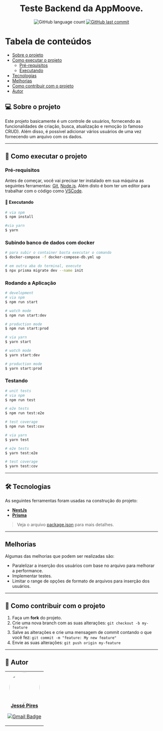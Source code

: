 <h1 align="center">
  Teste Backend da AppMoove.
</h1>

<p align="center">
  <img alt="GitHub language count" src="https://img.shields.io/github/languages/count/JessePires/teste_app_moove?color=%2304D361">
  
  <a href="https://github.com/JessePires/teste_app_moove/commits/main">
    <img alt="GitHub last commit" src="https://img.shields.io/github/last-commit/JessePires/teste_app_moove">
  </a>
</p>

Tabela de conteúdos
=================
<!--ts-->
   * [Sobre o projeto](#-sobre-o-projeto)
   * [Como executar o projeto](#-como-executar-o-projeto)
     * [Pré-requisitos](#pré-requisitos)
     * [Executando](#-executando)
   * [Tecnologias](#-tecnologias)
   * [Melhorias](#melhorias)
   * [Como contribuir com o projeto](#-como-contribuir-com-o-projeto)
   * [Autor](#-autor)
<!--te-->


## 💻 Sobre o projeto

Este projeto basicamente é um controle de usuários, fornecendo as funcionalidades de criação, busca, atualização e remoção (o famoso CRUD). Além disso, é possível adicionar vários usuários de uma vez fornecendo um arquivo com os dados.

---

## 🚀 Como executar o projeto

### Pré-requisitos

Antes de começar, você vai precisar ter instalado em sua máquina as seguintes ferramentas:
[Git](https://git-scm.com), [Node.js](https://nodejs.org/en/). 
Além disto é bom ter um editor para trabalhar com o código como [VSCode](https://code.visualstudio.com/).

#### 🎲 Executando

```bash
# via npm
$ npm install

#via yarn
$ yarn
```

### Subindo banco de dados com docker

```bash
# para subir o container basta executar o comando
$ docker-compose -f docker-compose-db.yml up  

# em outra aba do terminal, execute
$ npx prisma migrate dev --name init
```

### Rodando a Aplicação

```bash
# development
# via npm
$ npm run start

# watch mode
$ npm run start:dev

# production mode
$ npm run start:prod

# via yarn
$ yarn start

# watch mode
$ yarn start:dev

# production mode
$ yarn start:prod
```

### Testando

```bash
# unit tests
# via npm
$ npm run test

# e2e tests
$ npm run test:e2e

# test coverage
$ npm run test:cov

# via yarn
$ yarn test

# e2e tests
$ yarn test:e2e

# test coverage
$ yarn test:cov
```

---

## 🛠 Tecnologias

As seguintes ferramentas foram usadas na construção do projeto:

-   **[NestJs](https://nestjs.com/)**
-   **[Prisma](https://www.prisma.io/)**

> Veja o arquivo  [package.json](https://github.com/JessePires/teste_app_moove/blob/master/package.json) para mais detalhes.
---

## Melhorias

Algumas das melhorias que podem ser realizadas são:

- Paralelizar a inserção dos usuários com base no arquivo para melhorar a performance.
- Implementar testes.
- Limitar o range de opções de formato de arquivos para inserção dos usuários.

---

## 💪 Como contribuir com o projeto

1. Faça um **fork** do projeto.
2. Crie uma nova branch com as suas alterações: `git checkout -b my-feature`
3. Salve as alterações e crie uma mensagem de commit contando o que você fez: `git commit -m "feature: My new feature"`
4. Envie as suas alterações: `git push origin my-feature`

---

## 🦸 Autor

<table><tr>

<td align="center"><a href="https://github.com/JessePires">
 <img style="border-radius: 50%;" src="https://avatars0.githubusercontent.com/u/20424496?s=460&u=87f2870ff153ab88402d6246cb3347a46ae33fe9&v=4" width="100px;" alt=""/>
<br />
 <b>Jessé Pires</b>
 </a> <a href="https://github.com/JessePires" title="Repositorio Jessé"></a>

[![Gmail Badge](https://img.shields.io/badge/-jessepires2010@gmail.com-c14438?style=flat-square&logo=Gmail&logoColor=white&link=mailto:jessepires2010@gmail.com)](mailto:jessepires2010@gmail.com)</td>

</tr></table>
